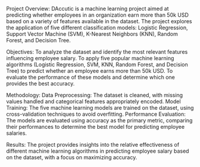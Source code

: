 Project Overview: DAccutic is a machine learning project aimed at predicting whether employees in an organization earn more than 50k USD based on a variety of features available in the dataset. The project explores the application of five different classification models: Logistic Regression, Support Vector Machine (SVM), K-Nearest Neighbors (KNN), Random Forest, and Decision Tree.

Objectives:
To analyze the dataset and identify the most relevant features influencing employee salary.
To apply five popular machine learning algorithms (Logistic Regression, SVM, KNN, Random Forest, and Decision Tree) to predict whether an employee earns more than 50k USD.
To evaluate the performance of these models and determine which one provides the best accuracy.

Methodology:
Data Preprocessing: The dataset is cleaned, with missing values handled and categorical features appropriately encoded.
Model Training: The five machine learning models are trained on the dataset, using cross-validation techniques to avoid overfitting.
Performance Evaluation: The models are evaluated using accuracy as the primary metric, comparing their performances to determine the best model for predicting employee salaries.

Results: The project provides insights into the relative effectiveness of different machine learning algorithms in predicting employee salary based on the dataset, with a focus on maximizing accuracy.
